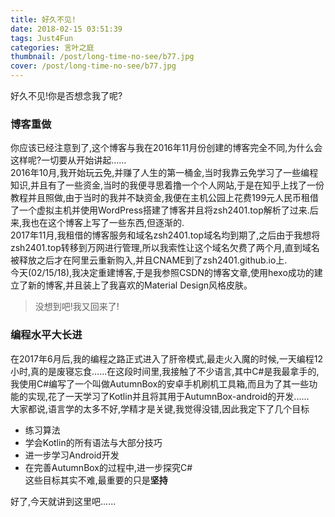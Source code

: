 ```yaml
---
title: 好久不见!
date: 2018-02-15 03:51:39
tags: Just4Fun
categories: 言叶之庭
thumbnail: /post/long-time-no-see/b77.jpg
cover: /post/long-time-no-see/b77.jpg
---
```

好久不见!你是否想念我了呢?   
<!-- more -->

### 博客重做
你应该已经注意到了,这个博客与我在2016年11月份创建的博客完全不同,为什么会这样呢?一切要从开始讲起......   
2016年10月,我开始玩云免,并赚了人生的第一桶金,当时我靠云免学习了一些编程知识,并且有了一些资金,当时的我便寻思着撸一个个人网站,于是在知乎上找了一份教程并且照做,由于当时的我并不缺资金,我便在主机公园上花费199元人民币租借了一个虚拟主机并使用WordPress搭建了博客并且将zsh2401.top解析了过来.后来,我也在这个博客上写了一些东西,但逐渐的.   
2017年11月,我租借的博客服务和域名zsh2401.top域名均到期了,之后由于我想将zsh2401.top转移到万网进行管理,所以我索性让这个域名欠费了两个月,直到域名被释放之后才在阿里云重新购入,并且CNAME到了zsh2401.github.io上.   
今天(02/15/18),我决定重建博客,于是我参照CSDN的博客文章,使用hexo成功的建立了新的博客,并且装上了我喜欢的Material Design风格皮肤。   
> 没想到吧!我又回来了!

### 编程水平大长进
在2017年6月后,我的编程之路正式进入了肝帝模式,最走火入魔的时候,一天编程12小时,真的是废寝忘食......在这段时间里,我接触了不少语言,其中C#是我最拿手的,我使用C#编写了一个叫做AutumnBox的安卓手机刷机工具箱,而且为了其一些功能的实现,花了一天学习了Kotlin并且将其用于AutumnBox-android的开发......   
大家都说,语言学的太多不好,学精才是关键,我觉得没错,因此我定下了几个目标   
- 练习算法   
- 学会Kotlin的所有语法与大部分技巧   
- 进一步学习Android开发   
- 在完善AutumnBox的过程中,进一步探究C#   
这些目标其实不难,最重要的只是**坚持**   


好了,今天就讲到这里吧......
